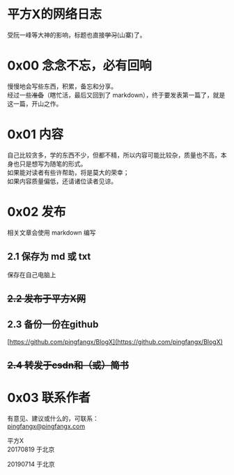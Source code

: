 # 平方X的网络日志
受阮一峰等大神的影响，标题也直接~~学习~~(山寨)了。

# 0x00 念念不忘，必有回响
慢慢地会写些东西，积累，备忘和分享。  
经过一些~~准备~~（瞎忙活，最后又回到了 markdown），终于要发表第一篇了，就是这一篇，开山之作。

# 0x01 内容
自己比较贪多，学的东西不少，但都不精，所以内容可能比较杂，质量也不高，本身也只是想写为随笔的形式。  
如果能对读者有些许帮助，将是莫大的荣幸；  
如果内容质量偏低，还请诸位读者见谅。  

# 0x02 发布
相关文章会使用 markdown 编写

## 2.1 保存为 md 或 txt
保存在自己电脑上

## ~~2.2 发布于平方X网~~

## 2.3 备份一份在github
[https://github.com/pingfangx/BlogX](https://github.com/pingfangx/BlogX)

## ~~2.4 转发于csdn和（或）简书~~

# 0x03 联系作者
有意见、建议或什么的，可联系：  
pingfangx@pingfangx.com  


平方X  
20170819 于北京

20190714 于北京
